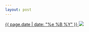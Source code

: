 ```yaml
---
layout: post
---
```


<p>
  <a href="/0">
    <time>{{ page.date | date: "%e %B %Y" }}</time>
    <img src="https://s3.amazonaws.com/life.aaronjgreenberg.com/0.jpg">
  </a>
  
</p>
